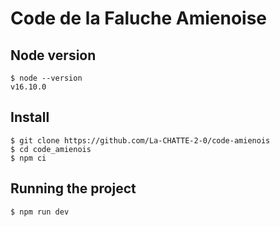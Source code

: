 # Code de la Faluche Amienoise

## Node version

    $ node --version
    v16.10.0

## Install

    $ git clone https://github.com/La-CHATTE-2-0/code-amienois
    $ cd code_amienois
    $ npm ci 

## Running the project

    $ npm run dev

